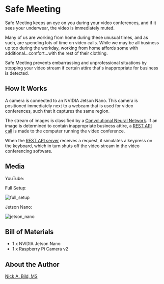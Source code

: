 # Safe Meeting

Safe Meeting keeps an eye on you during your video conferences, and if it sees your underwear, the video is immediately muted.

Many of us are working from home during these unusual times, and as such, are spending lots of time on video calls.  While we may be all business up top during the workday, working from home affords some with additional...comfort...with the rest of their clothing.

Safe Meeting prevents embarrassing and unprofessional situations by stopping your video stream if certain attire that's inappropriate for business is detected.

## How It Works

A camera is connected to an NVIDIA Jetson Nano.  This camera is positioned immediately next to a webcam that is used for video conferences, such that it captures the same region.

The stream of images is classified by a [Convolutional Neural Network](https://github.com/nickbild/safe_meeting/blob/master/train.py).  If an image is determined to contain inappropriate business attire, a [REST API call](https://github.com/nickbild/safe_meeting/blob/master/infer_rt.py) is made to the computer running the video conference.

When the [REST API server](https://github.com/nickbild/safe_meeting/blob/master/api.py) receives a request, it simulates a keypress on the keyboard, which in turn shuts off the video stream in the video conferencing software.

## Media

YouTube:

Full Setup:

![full_setup](https://raw.githubusercontent.com/nickbild/safe_meeting/master/media/full_setup_sm.jpg)

Jetson Nano:

![jetson_nano](https://raw.githubusercontent.com/nickbild/safe_meeting/master/media/jetson_nano_sm.jpg)

## Bill of Materials

- 1 x NVIDIA Jetson Nano
- 1 x Raspberry Pi Camera v2

## About the Author

[Nick A. Bild, MS](https://nickbild79.firebaseapp.com/#!/)
